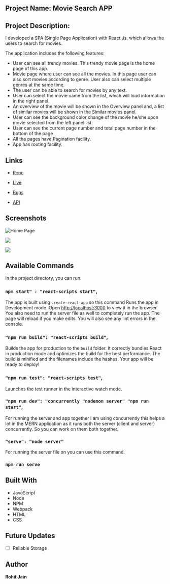 ## Project Name: Movie Search APP

## Project Description: 

I developed a SPA (Single Page Application) with React Js, which allows the users to search for movies.  

The application includes the following features: 
- User can see all trendy movies. This trendy movie page is the home page of this app.
- Movie page where user can see all the movies. In this page user can also sort movies according to genre. User also can select multiple genres at the same time.  
- The user can be able to search for movies by any text. 
- User can select the movie name from the list, which will load information in the right panel. 
- An overview of the movie will be shown in the Overview panel and, a list of similar movies will be shown in the Similar movies panel.  
- User can see the background color change of the movie he/she upon movie selected from the left panel list. 
- User can see the current page number and total page number in the bottom of the page  
- All the pages have Pagination facility. 
- App has routing facility. 



## Links

- [Repo](https://github.com/nurrashed/MovieDatabase "MovieDatabase Repo")

- [Live](https://mymoviesearchapp.netlify.app/ "Live View")

- [Bugs](https://github.com/Rohit19060/<project-name>/issues "Issues Page")

- [API](<API Link> "API")

## Screenshots

![Home Page](/screenshots/1.png "Home Page")

![](/screenshots/2.png)

![](/screenshots/3.png)

## Available Commands

In the project directory, you can run:

### `npm start" : "react-scripts start"`,

The app is built using `create-react-app` so this command Runs the app in Development mode. Open [http://localhost:3000](http://localhost:3000) to view it in the browser. You also need to run the server file as well to completely run the app. The page will reload if you make edits.
You will also see any lint errors in the console.

### `"npm run build": "react-scripts build"`,

Builds the app for production to the `build` folder. It correctly bundles React in production mode and optimizes the build for the best performance. The build is minified and the filenames include the hashes. Your app will be ready to deploy!

### `"npm run test": "react-scripts test"`,

Launches the test runner in the interactive watch mode.

### `"npm run dev": "concurrently "nodemon server" "npm run start"`,

For running the server and app together I am using concurrently this helps a lot in the MERN application as it runs both the server (client and server) concurrently. So you can work on them both together.

### `"serve": "node server"`

For running the server file on you can use this command.

### `npm run serve`

## Built With

- JavaScript
- Node
- NPM
- Webpack
- HTML
- CSS

## Future Updates

- [ ] Reliable Storage

## Author

**Rohit Jain**
